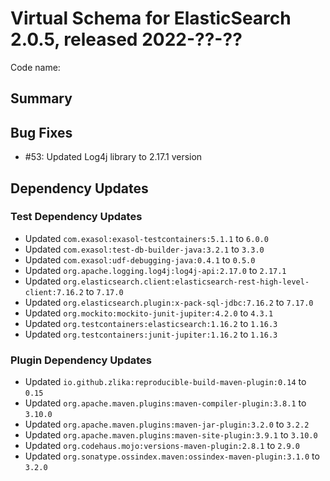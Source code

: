 # Virtual Schema for ElasticSearch 2.0.5, released 2022-??-??

Code name:

## Summary

## Bug Fixes

* #53: Updated Log4j library to 2.17.1 version

## Dependency Updates

### Test Dependency Updates

* Updated `com.exasol:exasol-testcontainers:5.1.1` to `6.0.0`
* Updated `com.exasol:test-db-builder-java:3.2.1` to `3.3.0`
* Updated `com.exasol:udf-debugging-java:0.4.1` to `0.5.0`
* Updated `org.apache.logging.log4j:log4j-api:2.17.0` to `2.17.1`
* Updated `org.elasticsearch.client:elasticsearch-rest-high-level-client:7.16.2` to `7.17.0`
* Updated `org.elasticsearch.plugin:x-pack-sql-jdbc:7.16.2` to `7.17.0`
* Updated `org.mockito:mockito-junit-jupiter:4.2.0` to `4.3.1`
* Updated `org.testcontainers:elasticsearch:1.16.2` to `1.16.3`
* Updated `org.testcontainers:junit-jupiter:1.16.2` to `1.16.3`

### Plugin Dependency Updates

* Updated `io.github.zlika:reproducible-build-maven-plugin:0.14` to `0.15`
* Updated `org.apache.maven.plugins:maven-compiler-plugin:3.8.1` to `3.10.0`
* Updated `org.apache.maven.plugins:maven-jar-plugin:3.2.0` to `3.2.2`
* Updated `org.apache.maven.plugins:maven-site-plugin:3.9.1` to `3.10.0`
* Updated `org.codehaus.mojo:versions-maven-plugin:2.8.1` to `2.9.0`
* Updated `org.sonatype.ossindex.maven:ossindex-maven-plugin:3.1.0` to `3.2.0`
